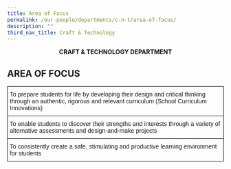 ```yaml
---
title: Area of Focus
permalink: /our-people/departments/c-n-t/area-of-focus/
description: ""
third_nav_title: Craft & Technology
---
```

**<center>CRAFT & TECHNOLOGY DEPARTMENT</center>**

## AREA OF FOCUS


<style type="text/css">
.tg  {border-collapse:collapse;border-spacing:0;}
.tg td{border-color:black;border-style:solid;border-width:1px;font-family:Arial, sans-serif;font-size:14px;
  overflow:hidden;padding:10px 5px;word-break:normal;}
.tg th{border-color:black;border-style:solid;border-width:1px;font-family:Arial, sans-serif;font-size:14px;
  font-weight:normal;overflow:hidden;padding:10px 5px;word-break:normal;}
.tg .tg-0lax{text-align:left;vertical-align:top}
</style>
<table class="tg">
<thead>
  <tr>
    <th class="tg-0lax">To prepare students for life by developing their design and critical thinking through an authentic, rigorous and relevant curriculum (School Curriculum Innovations)</th>
  </tr>
</thead>
<tbody>
  <tr>
    <td class="tg-0lax">To enable students to discover their strengths and interests through a variety of alternative assessments and design-and-make projects</td>
  </tr>
  <tr>
    <td class="tg-0lax">To consistently create a safe, stimulating and productive learning environment for students</td>
  </tr>
</tbody>
</table>